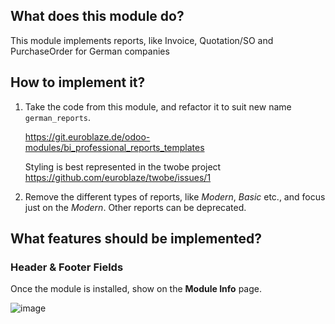 ## What does this module do?
This module implements reports, like Invoice, Quotation/SO and PurchaseOrder for German companies

## How to implement it?

1. Take the code from this module, and refactor it to suit new name `german_reports`.

   https://git.euroblaze.de/odoo-modules/bi_professional_reports_templates

   Styling is best represented in the twobe project https://github.com/euroblaze/twobe/issues/1

2. Remove the different types of reports, like _Modern_, _Basic_ etc., and focus just on the _Modern_. Other reports can be deprecated.

## What features should be implemented?

### Header & Footer Fields

Once the module is installed, show on the **Module Info** page.

![image](https://user-images.githubusercontent.com/7826363/123207640-005e8000-d4be-11eb-8e23-752c078a44c0.png)
